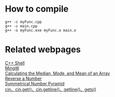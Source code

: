 # How to compile
```
g++ -c myFunc.cpp
g++ -c main.cpp
g++ -o myFunc.exe myFunc.o main.o
```
# Related webpages
[C++ Shell](cpp.sh)<br>
[MingW](http://mingw.org/)<br>
[Calculating the Median, Mode, and Mean of an Array](https://xoax.net/cpp/ref/cpp_examples/incl/mean_med_mod_array/)<br>
[Reverse a Number](https://www.programiz.com/cpp-programming/examples/reverse-number)<br>
[Symmetrical Number Pyramid](https://cboard.cprogramming.com/cplusplus-programming/141956-symmetrical-number-pyramid-help-please.html)<br>
[cin、cin.get()、cin.getline()、getline()、gets()](https://my.oschina.net/u/270597/blog/301684)<br>
